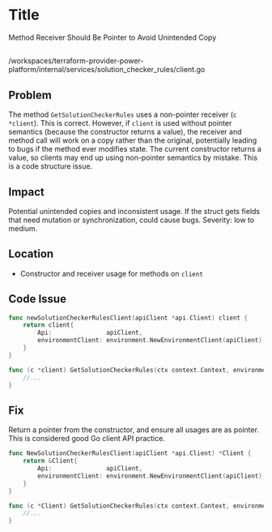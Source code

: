 # Title

Method Receiver Should Be Pointer to Avoid Unintended Copy

##

/workspaces/terraform-provider-power-platform/internal/services/solution_checker_rules/client.go

## Problem

The method `GetSolutionCheckerRules` uses a non-pointer receiver (`c *client`). This is correct. However, if `client` is used without pointer semantics (because the constructor returns a value), the receiver and method call will work on a copy rather than the original, potentially leading to bugs if the method ever modifies state. The current constructor returns a value, so clients may end up using non-pointer semantics by mistake. This is a code structure issue.

## Impact

Potential unintended copies and inconsistent usage. If the struct gets fields that need mutation or synchronization, could cause bugs. Severity: low to medium.

## Location

- Constructor and receiver usage for methods on `client`

## Code Issue

```go
func newSolutionCheckerRulesClient(apiClient *api.Client) client {
	return client{
		Api:               apiClient,
		environmentClient: environment.NewEnvironmentClient(apiClient),
	}
}

func (c *client) GetSolutionCheckerRules(ctx context.Context, environmentId string) ([]ruleDto, error) {
	//...
}
```

## Fix

Return a pointer from the constructor, and ensure all usages are as pointer. This is considered good Go client API practice.

```go
func NewSolutionCheckerRulesClient(apiClient *api.Client) *Client {
	return &Client{
		Api:               apiClient,
		environmentClient: environment.NewEnvironmentClient(apiClient),
	}
}

func (c *Client) GetSolutionCheckerRules(ctx context.Context, environmentId string) ([]ruleDto, error) {
	//...
}
```
